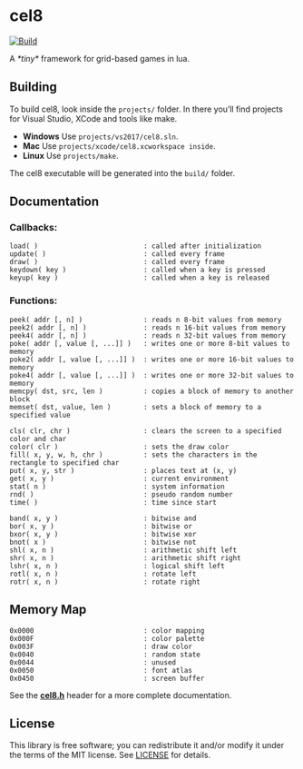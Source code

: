 # cel8 

[![Build](/../../actions/workflows/main.yml/badge.svg)](/../../actions/workflows/main.yml)

A *\*tiny\** framework for grid-based games in lua.

## Building
To build cel8, look inside the `projects/` folder. In there you’ll find projects for Visual Studio, XCode and tools like make.

 - **Windows** Use `projects/vs2017/cel8.sln`.
 - **Mac** Use `projects/xcode/cel8.xcworkspace inside`.
 - **Linux** Use `projects/make`.

The cel8 executable will be generated into the `build/` folder.

## Documentation

### Callbacks:
```
load( )                          : called after initialization
update( )                        : called every frame
draw( )                          : called every frame
keydown( key )                   : called when a key is pressed
keyup( key )                     : called when a key is released
```

### Functions:
```
peek( addr [, n] )               : reads n 8-bit values from memory
peek2( addr [, n] )              : reads n 16-bit values from memory
peek4( addr [, n] )              : reads n 32-bit values from memory
poke( addr [, value [, ...]] )   : writes one or more 8-bit values to memory
poke2( addr [, value [, ...]] )  : writes one or more 16-bit values to memory
poke4( addr [, value [, ...]] )  : writes one or more 32-bit values to memory
memcpy( dst, src, len )          : copies a block of memory to another block
memset( dst, value, len )        : sets a block of memory to a specified value

cls( clr, chr )                  : clears the screen to a specified color and char
color( clr )                     : sets the draw color
fill( x, y, w, h, chr )          : sets the characters in the rectangle to specified char
put( x, y, str )                 : places text at (x, y)
get( x, y )                      : current environment
stat( n )                        : system information
rnd( )                           : pseudo random number
time( )                          : time since start

band( x, y )                     : bitwise and
bor( x, y )                      : bitwise or
bxor( x, y )                     : bitwise xor
bnot( x )                        : bitwise not
shl( x, n )                      : arithmetic shift left
shr( x, n )                      : arithmetic shift right
lshr( x, n )                     : logical shift left
rotl( x, n )                     : rotate left
rotr( x, n )                     : rotate right
```

## Memory Map
```
0x0000                           : color mapping
0x000F                           : color palette
0x003F                           : draw color
0x0040                           : random state
0x0044                           : unused
0x0050                           : font atlas
0x0450                           : screen buffer
```

See the **[cel8.h](src/cel8.h?raw=1)** header for a more complete documentation.

## License
This library is free software; you can redistribute it and/or modify it under
the terms of the MIT license. See [LICENSE](LICENSE) for details.